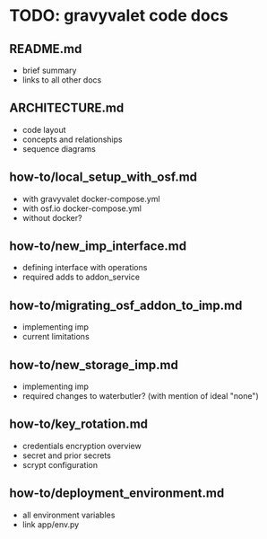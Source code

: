 # TODO: gravyvalet code docs

## README.md
- brief summary
- links to all other docs

## ARCHITECTURE.md
- code layout
- concepts and relationships
- sequence diagrams

## how-to/local_setup_with_osf.md
- with gravyvalet docker-compose.yml
- with osf.io docker-compose.yml
- without docker?

## how-to/new_imp_interface.md
- defining interface with operations
- required adds to addon_service

## how-to/migrating_osf_addon_to_imp.md
- implementing imp
- current limitations

## how-to/new_storage_imp.md
- implementing imp
- required changes to waterbutler? (with mention of ideal "none")

## how-to/key_rotation.md
- credentials encryption overview
- secret and prior secrets
- scrypt configuration

## how-to/deployment_environment.md
- all environment variables
- link app/env.py

